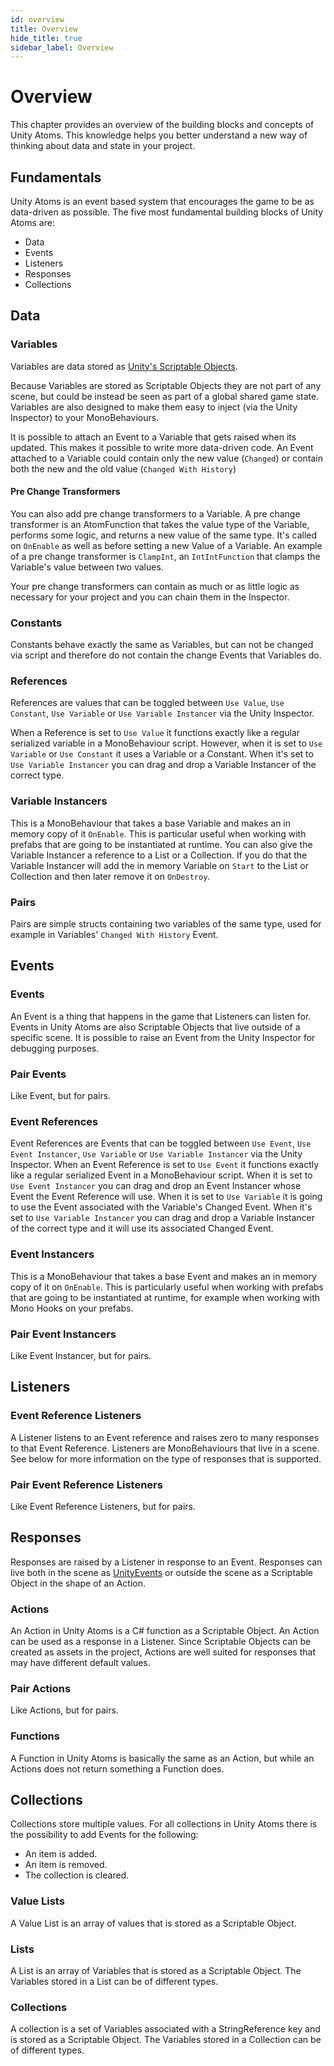 ```yaml
---
id: overview
title: Overview
hide_title: true
sidebar_label: Overview
---
```


# Overview

This chapter provides an overview of the building blocks and concepts of Unity Atoms. This knowledge helps you better understand a new way of thinking about data and state in your project.

## Fundamentals

Unity Atoms is an event based system that encourages the game to be as data-driven as possible. The five most fundamental building blocks of Unity Atoms are:

-   Data
-   Events
-   Listeners
-   Responses
-   Collections

## Data

### Variables

Variables are data stored as [Unity's Scriptable Objects](https://docs.unity3d.com/Manual/class-ScriptableObject.html).

Because Variables are stored as Scriptable Objects they are not part of any scene, but could be instead be seen as part of a global shared game state. Variables are also designed to make them easy to inject (via the Unity Inspector) to your MonoBehaviours.

It is possible to attach an Event to a Variable that gets raised when its updated. This makes it possible to write more data-driven code. An Event attached to a Variable could contain only the new value (`Changed`) or contain both the new and the old value (`Changed With History`)

#### Pre Change Transformers

You can also add pre change transformers to a Variable. A pre change transformer is an AtomFunction that takes the value type of the Variable, performs some logic, and returns a new value of the same type. It's called on `OnEnable` as well as before setting a new Value of a Variable. An example of a pre change transformer is `ClampInt`, an `IntIntFunction` that clamps the Variable's value between two values.

Your pre change transformers can contain as much or as little logic as necessary for your project and you can chain them in the Inspector.

### Constants

Constants behave exactly the same as Variables, but can not be changed via script and therefore do not contain the change Events that Variables do.

### References

References are values that can be toggled between `Use Value`, `Use Constant`, `Use Variable` or `Use Variable Instancer` via the Unity Inspector.

When a Reference is set to `Use Value` it functions exactly like a regular serialized variable in a MonoBehaviour script. However, when it is set to `Use Variable` or `Use Constant` it uses a Variable or a Constant. When it's set to `Use Variable Instancer` you can drag and drop a Variable Instancer of the correct type.

### Variable Instancers

This is a MonoBehaviour that takes a base Variable and makes an in memory copy of it `OnEnable`. This is particular useful when working with prefabs that are going to be instantiated at runtime. You can also give the Variable Instancer a reference to a List or a Collection. If you do that the Variable Instancer will add the in memory Variable on `Start` to the List or Collection and then later remove it on `OnDestroy`.

### Pairs

Pairs are simple structs containing two variables of the same type, used for example in Variables' `Changed With History` Event.

## Events

### Events

An Event is a thing that happens in the game that Listeners can listen for. Events in Unity Atoms are also Scriptable Objects that live outside of a specific scene. It is possible to raise an Event from the Unity Inspector for debugging purposes.

### Pair Events

Like Event, but for pairs.

### Event References

Event References are Events that can be toggled between `Use Event`, `Use Event Instancer`, `Use Variable` or `Use Variable Instancer` via the Unity Inspector. When an Event Reference is set to `Use Event` it functions exactly like a regular serialized Event in a MonoBehaviour script. When it is set to `Use Event Instancer` you can drag and drop an Event Instancer whose Event the Event Reference will use. When it is set to `Use Variable` it is going to use the Event associated with the Variable's Changed Event. When it's set to `Use Variable Instancer` you can drag and drop a Variable Instancer of the correct type and it will use its associated Changed Event.

### Event Instancers

This is a MonoBehaviour that takes a base Event and makes an in memory copy of it on `OnEnable`. This is particularly useful when working with prefabs that are going to be instantiated at runtime, for example when working with Mono Hooks on your prefabs.

### Pair Event Instancers

Like Event Instancer, but for pairs.

## Listeners

### Event Reference Listeners

A Listener listens to an Event reference and raises zero to many responses to that Event Reference. Listeners are MonoBehaviours that live in a scene. See below for more information on the type of responses that is supported.

### Pair Event Reference Listeners

Like Event Reference Listeners, but for pairs.

## Responses

Responses are raised by a Listener in response to an Event. Responses can live both in the scene as [UnityEvents](https://docs.unity3d.com/ScriptReference/Events.UnityEvent.html) or outside the scene as a Scriptable Object in the shape of an Action.

### Actions

An Action in Unity Atoms is a C# function as a Scriptable Object. An Action can be used as a response in a Listener. Since Scriptable Objects can be created as assets in the project, Actions are well suited for responses that may have different default values.

### Pair Actions

Like Actions, but for pairs.

### Functions

A Function in Unity Atoms is basically the same as an Action, but while an Actions does not return something a Function does.

## Collections

Collections store multiple values. For all collections in Unity Atoms there is the possibility to add Events for the following:

-   An item is added.
-   An item is removed.
-   The collection is cleared.

### Value Lists

A Value List is an array of values that is stored as a Scriptable Object.

### Lists

A List is an array of Variables that is stored as a Scriptable Object. The Variables stored in a List can be of different types.

### Collections

A collection is a set of Variables associated with a StringReference key and is stored as a Scriptable Object. The Variables stored in a Collection can be of different types.